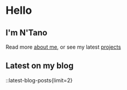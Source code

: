 # Hello

## I'm N'Tano

Read more [about me](/about), or see my latest [projects](/projects)

## Latest on my blog

::latest-blog-posts{limit=2}